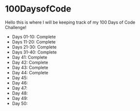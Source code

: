 # 100DaysofCode

Hello this is where I will be keeping track of my 100 Days of Code Challenge!

- Days 01-10: Complete
- Days 11-20: Complete
- Days 21-30: Complete
- Days 31-40: Complete
- Day 41: Complete
- Day 42: Complete
- Day 43: Complete
- Day 44: Complete
- Day 45:
- Day 46:
- Day 47:
- Day 48:
- Day 49:
- Day 50:
